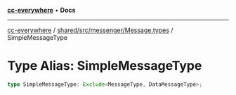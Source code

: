 [**cc-everywhere**](../../../../../index.md) • **Docs**

***

[cc-everywhere](../../../../../index.md) / [shared/src/messenger/Message.types](../index.md) / SimpleMessageType

# Type Alias: SimpleMessageType

```ts
type SimpleMessageType: Exclude<MessageType, DataMessageType>;
```
